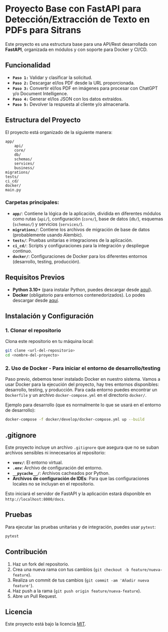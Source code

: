 
# Proyecto Base con FastAPI para Detección/Extracción de Texto en PDFs para Sitrans

Este proyecto es una estructura base para una API/Rest desarrollada con **FastAPI**, organizada en módulos y con soporte para Docker y CI/CD.

## Funcionalidad

- **`Paso 1:`** Validar y clasificar la solicitud.
- **`Paso 2:`** Descargar el/los PDF desde la URL proporcionada.
- **`Paso 3:`** Convertir el/los PDF en imágenes para procesar con ChatGPT y/o Document Intelligence.
- **`Paso 4:`** Generar el/los JSON con los datos extraídos.
- **`Paso 5:`** Devolver la respuesta al cliente y/o almacenarla.


## Estructura del Proyecto

El proyecto está organizado de la siguiente manera:

```
app/
    api/
    core/
    db/
    schemas/
    services/
    business/
migrations/
tests/
ci_cd/
docker/
main.py
```

### Carpetas principales:

- **`app/`**: Contiene la lógica de la aplicación, dividida en diferentes módulos como rutas (`api/`), configuración (`core/`), base de datos (`db/`), esquemas (`schemas/`) y servicios (`services/`).
- **`migrations/`**: Contiene los archivos de migración de base de datos (probablemente usando Alembic).
- **`tests/`**: Pruebas unitarias e integraciones de la aplicación.
- **`ci_cd/`**: Scripts y configuraciones para la integración y despliegue continuo.
- **`docker/`**: Configuraciones de Docker para los diferentes entornos (desarrollo, testing, producción).

## Requisitos Previos

- **Python 3.10+** (para instalar Python, puedes descargar desde [aquí](https://www.python.org/downloads/)).
- **Docker** (obligatorio para entornos contenedorizados). Lo podes descargar desde [aquí](https://www.docker.com/products/docker-desktop/).

## Instalación y Configuración

### 1. Clonar el repositorio

Clona este repositorio en tu máquina local:

```bash
git clone <url-del-repositorio>
cd <nombre-del-proyecto>
```
### 2. Uso de Docker - Para iniciar el entorno de desarrollo/testing

Paso previo, debemos tener instalado Docker en nuestro sistema.
Vamos a usar Docker para la ejecución del proyecto, hay tres entornos disponibles: desarrollo, testing, y producción. Para cada entorno puedes encontrar un `Dockerfile` y un archivo `docker-compose.yml` en el directorio `docker/`.

Ejemplo para desarrollo (que es normalmente lo que se usará en el entorno de desarrollo):

```bash
docker-compose -f docker/develop/docker-compose.yml up --build
```

## .gitignore

Este proyecto incluye un archivo `.gitignore` que asegura que no se suban archivos sensibles ni innecesarios al repositorio:

- **`venv/`**: El entorno virtual.
- **`.env`**: Archivo de configuración del entorno.
- **`__pycache__/`**: Archivos cacheados por Python.
- **Archivos de configuración de IDEs**: Para que las configuraciones locales no se incluyan en el repositorio.

Esto iniciará el servidor de FastAPI y la aplicación estará disponible en `http://localhost:8000/docs`.

## Pruebas

Para ejecutar las pruebas unitarias y de integración, puedes usar `pytest`:

```bash
pytest
```

## Contribución

1. Haz un fork del repositorio.
2. Crea una nueva rama con tus cambios (`git checkout -b feature/nueva-feature`).
3. Realiza un commit de tus cambios (`git commit -am 'Añadir nueva feature'`).
4. Haz push a la rama (`git push origin feature/nueva-feature`).
5. Abre un Pull Request.

## Licencia

Este proyecto está bajo la licencia [MIT](https://opensource.org/licenses/MIT).